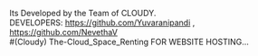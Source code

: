 Its Developed by the Team of CLOUDY.
<br>
DEVELOPERS: https://github.com/Yuvaranipandi , https://github.com/NevethaV  
#(Cloudy) The-Cloud_Space_Renting FOR WEBSITE HOSTING...
